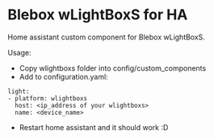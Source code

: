 # Blebox wLightBoxS for HA

Home assistant custom component for Blebox wLightBoxS.

Usage:
  * Copy wlightboxs folder into config/custom_components
  * Add to configuration.yaml:
  ```
  light:
  - platform: wlightboxs
    host: <ip_address of your wlightboxs>
    name: <device_name>
  ```
 * Restart home assistant and it should work :D
